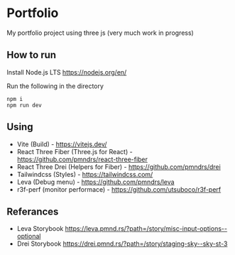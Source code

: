 # Portfolio

My portfolio project using three js (very much work in progress)

## How to run
Install Node.js LTS https://nodejs.org/en/

Run the following in the directory

```
npm i
npm run dev
```

## Using
- Vite (Build) - https://vitejs.dev/
- React Three Fiber (Three.js for React) - https://github.com/pmndrs/react-three-fiber
- React Three Drei (Helpers for Fiber) - https://github.com/pmndrs/drei
- Tailwindcss (Styles) - https://tailwindcss.com/
- Leva (Debug menu) - https://github.com/pmndrs/leva
- r3f-perf (monitor performace) - https://github.com/utsuboco/r3f-perf


## Referances 
- Leva Storybook https://leva.pmnd.rs/?path=/story/misc-input-options--optional
- Drei Storybook https://drei.pmnd.rs/?path=/story/staging-sky--sky-st-3